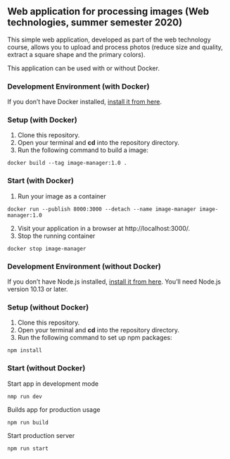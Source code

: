 ## Web application for processing images (Web technologies, summer semester 2020)
This simple web application, developed as part of the web technology course, allows you to upload and process photos (reduce size and quality, extract a square shape and the primary colors).

This application can be used with or without Docker.

### Development Environment (with Docker)
If you don’t have Docker installed, [install it from here](https://docs.docker.com/get-docker/).

### Setup (with Docker)
1. Сlone this repository. 
2. Open your terminal and **cd** into the repository directory.
3. Run the following command to build a image:
```
docker build --tag image-manager:1.0 .
```

### Start (with Docker)
1. Run your image as a container
```
docker run --publish 8000:3000 --detach --name image-manager image-manager:1.0
```
2. Visit your application in a browser at http://localhost:3000/.
3. Stop the running container
```
docker stop image-manager
```
### Development Environment (without Docker)
If you don’t have Node.js installed, [install it from here](https://nodejs.org/en/).
You’ll need Node.js version 10.13 or later.

### Setup (without Docker)
1. Сlone this repository. 
2. Open your terminal and **cd** into the repository directory.
3. Run the following command to set up npm packages:
```
npm install
```
 ### Start (without Docker)
Start app in development mode
```
nmp run dev
```
Builds app for production usage
```
npm run build 
```
Start production server
```
npm run start
```